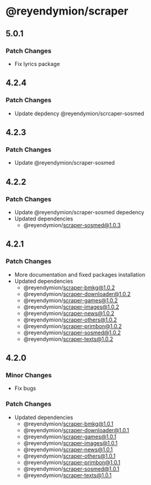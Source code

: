 # @reyendymion/scraper

## 5.0.1

### Patch Changes

- Fix lyrics package

## 4.2.4

### Patch Changes

- Update depdency @reyendymion/scrcaper-sosmed

## 4.2.3

### Patch Changes

- Update @reyendymion/scraper-sosmed

## 4.2.2

### Patch Changes

- Update @reyendymion/scraper-sosmed depedency
- Updated dependencies
  - @reyendymion/scraper-sosmed@1.0.3

## 4.2.1

### Patch Changes

- More documentation and fixed packages installation
- Updated dependencies
  - @reyendymion/scraper-bmkg@1.0.2
  - @reyendymion/scraper-downloader@1.0.2
  - @reyendymion/scraper-games@1.0.2
  - @reyendymion/scraper-images@1.0.2
  - @reyendymion/scraper-news@1.0.2
  - @reyendymion/scraper-others@1.0.2
  - @reyendymion/scraper-primbon@1.0.2
  - @reyendymion/scraper-sosmed@1.0.2
  - @reyendymion/scraper-texts@1.0.2

## 4.2.0

### Minor Changes

- Fix bugs

### Patch Changes

- Updated dependencies
  - @reyendymion/scraper-bmkg@1.0.1
  - @reyendymion/scraper-downloader@1.0.1
  - @reyendymion/scraper-games@1.0.1
  - @reyendymion/scraper-images@1.0.1
  - @reyendymion/scraper-news@1.0.1
  - @reyendymion/scraper-others@1.0.1
  - @reyendymion/scraper-primbon@1.0.1
  - @reyendymion/scraper-sosmed@1.0.1
  - @reyendymion/scraper-texts@1.0.1

